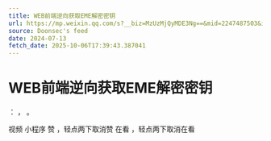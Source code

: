 ```yaml
---
title: WEB前端逆向获取EME解密密钥
url: https://mp.weixin.qq.com/s?__biz=MzUzMjQyMDE3Ng==&mid=2247487503&idx=1&sn=83af7df61e9583203ed9e6404183b87b
source: Doonsec's feed
date: 2024-07-13
fetch_date: 2025-10-06T17:39:43.387041
---
```


# WEB前端逆向获取EME解密密钥

：
，
。

视频
小程序
赞
，轻点两下取消赞
在看
，轻点两下取消在看